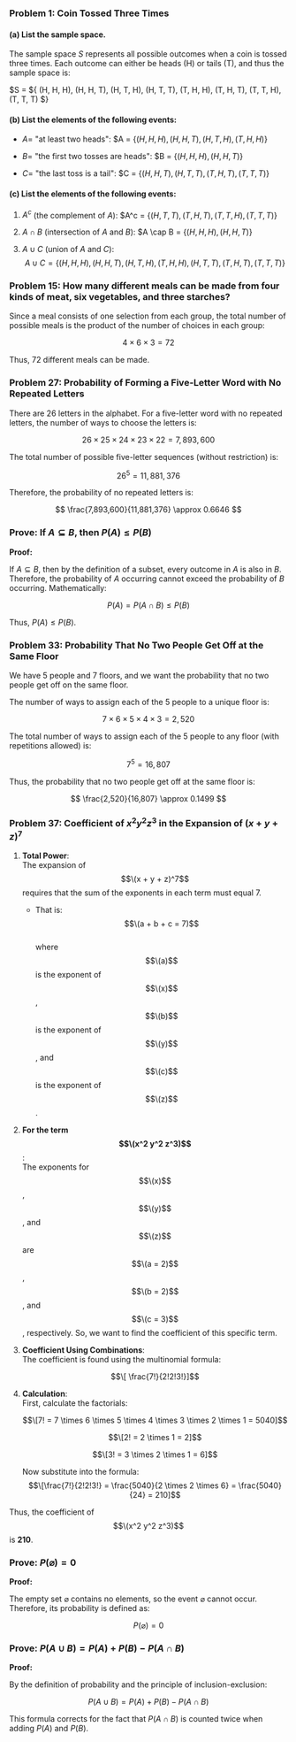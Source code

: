 ### Problem 1: Coin Tossed Three Times

#### (a) List the sample space.
The sample space $S$ represents all possible outcomes when a coin is tossed three times. Each outcome can either be heads (H) or tails (T), and thus the sample space is:

$S = $\{ (H, H, H), (H, H, T), (H, T, H), (H, T, T), (T, H, H), (T, H, T), (T, T, H), (T, T, T) \$}

#### (b) List the elements of the following events:
- $A =$ "at least two heads":
  $A = $\{ (H, H, H), (H, H, T), (H, T, H), (T, H, H) \}$

- $B =$ "the first two tosses are heads":
  $B = $\{ (H, H, H), (H, H, T) \}$ 

- $C =$ "the last toss is a tail":
  $C = $\{ (H, H, T), (H, T, T), (T, H, T), (T, T, T) \}$

#### (c) List the elements of the following events:
1. $A^c$ (the complement of $A$):
   $A^c = $\{ (H, T, T), (T, H, T), (T, T, H), (T, T, T) \}$

2. $A \cap B$ (intersection of $A$ and $B$):
   $A \cap B = $\{ (H, H, H), (H, H, T) \}$

3. $A \cup C$ (union of $A$ and $C$):
   $$
   A \cup C = \{ (H, H, H), (H, H, T), (H, T, H), (T, H, H), (H, T, T), (T, H, T), (T, T, T) \}
   $$

### Problem 15: How many different meals can be made from four kinds of meat, six vegetables, and three starches?

Since a meal consists of one selection from each group, the total number of possible meals is the product of the number of choices in each group:

$$
4 \times 6 \times 3 = 72
$$

Thus, 72 different meals can be made.

### Problem 27: Probability of Forming a Five-Letter Word with No Repeated Letters

There are 26 letters in the alphabet. For a five-letter word with no repeated letters, the number of ways to choose the letters is:

$$
26 \times 25 \times 24 \times 23 \times 22 = 7,893,600
$$

The total number of possible five-letter sequences (without restriction) is:

$$
26^5 = 11,881,376
$$

Therefore, the probability of no repeated letters is:

$$
\frac{7,893,600}{11,881,376} \approx 0.6646
$$

### Prove: If $A \subseteq B$, then $P(A) \leq P(B)$

**Proof:**

If $A \subseteq B$, then by the definition of a subset, every outcome in $A$ is also in $B$. Therefore, the probability of $A$ occurring cannot exceed the probability of $B$ occurring. Mathematically:

$$
P(A) = P(A \cap B) \leq P(B)
$$

Thus, $P(A) \leq P(B)$.

### Problem 33: Probability That No Two People Get Off at the Same Floor

We have 5 people and 7 floors, and we want the probability that no two people get off on the same floor.

The number of ways to assign each of the 5 people to a unique floor is:

$$
7 \times 6 \times 5 \times 4 \times 3 = 2,520
$$

The total number of ways to assign each of the 5 people to any floor (with repetitions allowed) is:

$$
7^5 = 16,807
$$

Thus, the probability that no two people get off at the same floor is:

$$
\frac{2,520}{16,807} \approx 0.1499
$$

### Problem 37: Coefficient of $x^2 y^2 z^3$ in the Expansion of $(x + y + z)^7$

1. **Total Power**:  
   The expansion of $$\(x + y + z)^7$$ requires that the sum of the exponents in each term must equal 7.
    - That is:  
   $$\(a + b + c = 7)$$  
   where $$\(a)$$ is the exponent of $$\(x)$$, $$\(b)$$ is the exponent of $$\(y)$$, and $$\(c)$$ is the exponent of $$\(z)$$.

2. **For the term $$\(x^2 y^2 z^3)$$**:  
   The exponents for $$\(x)$$, $$\(y)$$, and $$\(z)$$ are $$\(a = 2)$$, $$\(b = 2)$$, and $$\(c = 3)$$, respectively.
   So, we want to find the coefficient of this specific term.

3. **Coefficient Using Combinations**:  
   The coefficient is found using the multinomial formula:
   
   $$\[ \frac{7!}{2!2!3!}]$$

5. **Calculation**:  
   First, calculate the factorials:  

   $$\[7! = 7 \times 6 \times 5 \times 4 \times 3 \times 2 \times 1 = 5040]$$
     
   $$\[2! = 2 \times 1 = 2]$$
     
   $$\[3! = 3 \times 2 \times 1 = 6]$$
     
   Now substitute into the formula:  
   $$\[\frac{7!}{2!2!3!} = \frac{5040}{2 \times 2 \times 6} = \frac{5040}{24} = 210]$$

Thus, the coefficient of $$\(x^2 y^2 z^3)$$ is **210**.

### Prove: $P(\varnothing) = 0$

**Proof:**

The empty set $\varnothing$ contains no elements, so the event $\varnothing$ cannot occur. Therefore, its probability is defined as:

$$
P(\varnothing) = 0
$$

### Prove: $P(A \cup B) = P(A) + P(B) - P(A \cap B)$

**Proof:**

By the definition of probability and the principle of inclusion-exclusion:

$$
P(A \cup B) = P(A) + P(B) - P(A \cap B)
$$

This formula corrects for the fact that $P(A \cap B)$ is counted twice when adding $P(A)$ and $P(B)$.

